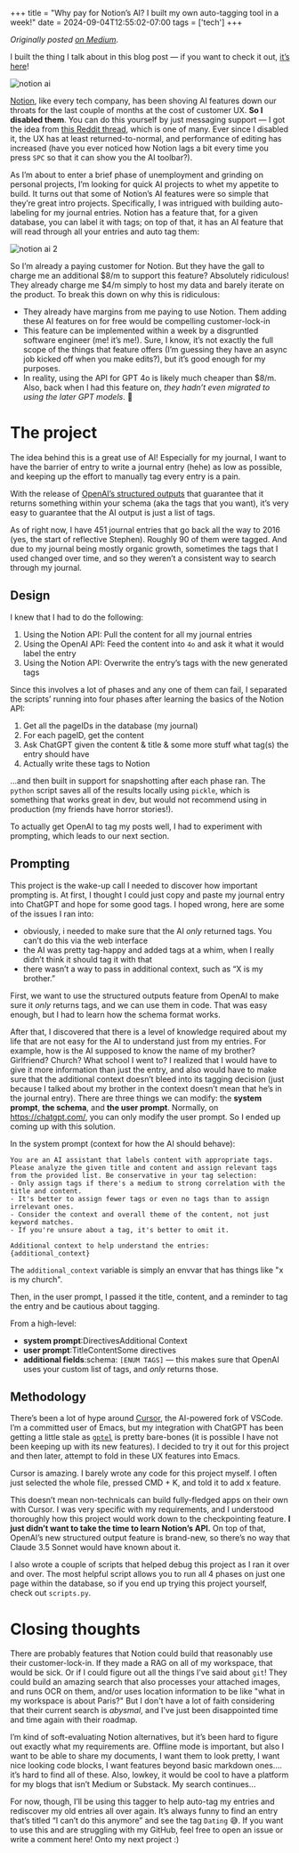 +++
title = "Why pay for Notion’s AI? I built my own auto-tagging tool in a week!"
date = 2024-09-04T12:55:02-07:00
tags = ['tech']
+++

_Originally posted [on Medium](https://medium.com/@stephenjayakar/why-pay-for-notions-ai-i-built-my-own-auto-tagging-tool-in-a-week-be2f57fb1b92)_.

I built the thing I talk about in this blog post — if you want to check it out, [it’s here](https://github.com/stephenjayakar/notion-journal-tagger/)!

![notion ai](/images/notion-ai.webp "We have AI at home, courtesy of ChatGPT")

[Notion](https://www.notion.so/), like every tech company, has been shoving AI features down our throats for the last couple of months at the cost of customer UX. **So I disabled them**. You can do this yourself by just messaging support — I got the idea from [this Reddit thread](https://www.reddit.com/r/Notion/comments/1d2mbyx/how_to_remove_notion_ai_from_workspace/), which is one of many. Ever since I disabled it, the UX has at least returned-to-normal, and performance of editing has increased (have you ever noticed how Notion lags a bit every time you press `SPC` so that it can show you the AI toolbar?).

As I’m about to enter a brief phase of unemployment and grinding on personal projects, I’m looking for quick AI projects to whet my appetite to build. It turns out that some of Notion’s AI features were so simple that they’re great intro projects. Specifically, I was intrigued with building auto-labeling for my journal entries. Notion has a feature that, for a given database, you can label it with tags; on top of that, it has an AI feature that will read through all your entries and auto tag them:

![notion ai 2](/images/notion-ai-2.webp)

So I’m already a paying customer for Notion. But they have the gall to charge me an additional $8/m to support this feature? Absolutely ridiculous! They already charge me $4/m simply to host my data and barely iterate on the product. To break this down on why this is ridiculous:

- They already have margins from me paying to use Notion. Them adding these AI features on for free would be compelling customer-lock-in
- This feature can be implemented within a week by a disgruntled software engineer (me! it’s me!). Sure, I know, it’s not exactly the full scope of the things that feature offers (I’m guessing they have an async job kicked off when you make edits?), but it’s good enough for my purposes.
- In reality, using the API for GPT 4o is likely much cheaper than $8/m. Also, back when I had this feature on, *they hadn’t even migrated to using the later GPT models*. 🤮

# The project

The idea behind this is a great use of AI! Especially for my journal, I want to have the barrier of entry to write a journal entry (hehe) as low as possible, and keeping up the effort to manually tag every entry is a pain.

With the release of [OpenAI’s structured outputs](https://platform.openai.com/docs/guides/structured-outputs) that guarantee that it returns something within your schema (aka the tags that you want), it’s very easy to guarantee that the AI output is just a list of tags.

As of right now, I have 451 journal entries that go back all the way to 2016 (yes, the start of reflective Stephen). Roughly 90 of them were tagged. And due to my journal being mostly organic growth, sometimes the tags that I used changed over time, and so they weren’t a consistent way to search through my journal.

## Design

I knew that I had to do the following:

1. Using the Notion API: Pull the content for all my journal entries
2. Using the OpenAI API: Feed the content into `4o` and ask it what it would label the entry
3. Using the Notion API: Overwrite the entry’s tags with the new generated tags

Since this involves a lot of phases and any one of them can fail, I separated the scripts’ running into four phases after learning the basics of the Notion API:
1. Get all the pageIDs in the database (my journal)
2. For each pageID, get the content
3. Ask ChatGPT given the content & title & some more stuff what tag(s) the entry should have
4. Actually write these tags to Notion

…and then built in support for snapshotting after each phase ran. The `python` script saves all of the results locally using `pickle`, which is something that works great in dev, but would not recommend using in production (my friends have horror stories!).

To actually get OpenAI to tag my posts well, I had to experiment with prompting, which leads to our next section.

## Prompting

This project is the wake-up call I needed to discover how important prompting is. At first, I thought I could just copy and paste my journal entry into ChatGPT and hope for some good tags. I hoped wrong, here are some of the issues I ran into:
- obviously, i needed to make sure that the AI *only* returned tags. You can’t do this via the web interface
- the AI was pretty tag-happy and added tags at a whim, when I really didn’t think it should tag it with that
- there wasn’t a way to pass in additional context, such as “X is my brother.”

First, we want to use the structured outputs feature from OpenAI to make sure it *only* returns tags, and we can use them in code. That was easy enough, but I had to learn how the schema format works.

After that, I discovered that there is a level of knowledge required about my life that are not easy for the AI to understand just from my entries. For example, how is the AI supposed to know the name of my brother? Girlfriend? Church? What school I went to? I realized that I would have to give it more information than just the entry, and also would have to make sure that the additional context doesn’t bleed into its tagging decision (just because I talked about my brother in the context doesn’t mean that he’s in the journal entry). There are three things we can modify: the **system prompt**, **the schema**, and **the user prompt**. Normally, on https://chatgpt.com/, you can only modify the user prompt. So I ended up coming up with this solution.

In the system prompt (context for how the AI should behave):

```
You are an AI assistant that labels content with appropriate tags. Please analyze the given title and content and assign relevant tags from the provided list. Be conservative in your tag selection:
- Only assign tags if there's a medium to strong correlation with the title and content.
- It's better to assign fewer tags or even no tags than to assign irrelevant ones.
- Consider the context and overall theme of the content, not just keyword matches.
- If you're unsure about a tag, it's better to omit it.

Additional context to help understand the entries: {additional_context}
```

The `additional_context` variable is simply an envvar that has things like "x is my church".

Then, in the user prompt, I passed it the title, content, and a reminder to tag the entry and be cautious about tagging.

From a high-level:

- **system prompt**:DirectivesAdditional Context
- **user prompt**:TitleContentSome directives
- **additional fields**:schema: `[ENUM TAGS]` — this makes sure that OpenAI uses your custom list of tags, and *only* returns those.

## Methodology

There’s been a lot of hype around [Cursor](https://www.cursor.com/), the AI-powered fork of VSCode. I’m a committed user of Emacs, but my integration with ChatGPT has been getting a little stale as [`gptel`](https://github.com/karthink/gptel) is pretty bare-bones (it is possible I have not been keeping up with its new features). I decided to try it out for this project and then later, attempt to fold in these UX features into Emacs.

Cursor is amazing. I barely wrote any code for this project myself. I often just selected the whole file, pressed CMD + K, and told it to add x feature.

This doesn’t mean non-technicals can build fully-fledged apps on their own with Cursor. I was very specific with my requirements, and I understood thoroughly how this project would work down to the checkpointing feature. **I just didn’t want to take the time to learn Notion’s API.** On top of that, OpenAI’s new structured output feature is brand-new, so there’s no way that Claude 3.5 Sonnet would have known about it.

I also wrote a couple of scripts that helped debug this project as I ran it over and over. The most helpful script allows you to run all 4 phases on just one page within the database, so if you end up trying this project yourself, check out `scripts.py`.

# Closing thoughts

There are probably features that Notion could build that reasonably use their customer-lock-in. If they made a RAG on all of my workspace, that would be sick. Or if I could figure out all the things I’ve said about `git`! They could build an amazing search that also processes your attached images, and runs OCR on them, and/or uses location information to be like "what in my workspace is about Paris?" But I don't have a lot of faith considering that their current search is *abysmal*, and I've just been disappointed time and time again with their roadmap.

I’m kind of soft-evaluating Notion alternatives, but it’s been hard to figure out exactly what my requirements are. Offline mode is important, but also I want to be able to share my documents, I want them to look pretty, I want nice looking code blocks, I want features beyond basic markdown ones…. it’s hard to find all of these. Also, lowkey, it would be cool to have a platform for my blogs that isn’t Medium or Substack. My search continues…

For now, though, I’ll be using this tagger to help auto-tag my entries and rediscover my old entries all over again. It’s always funny to find an entry that’s titled “I can’t do this anymore” and see the tag `Dating` 😅. If you want to use this and are struggling with my GitHub, feel free to open an issue or write a comment here! Onto my next project :)
